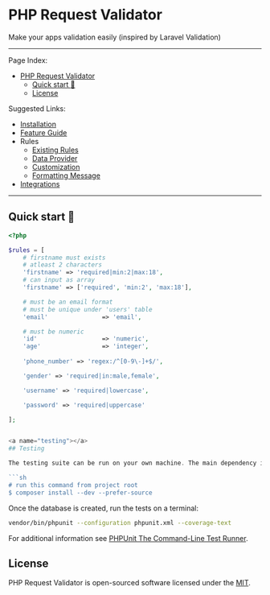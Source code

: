 # PHP Request Validator

Make your apps validation easily (inspired by Laravel Validation)

---

Page Index:
- [PHP Request Validator](#php-request-validator)
  - [Quick start :rocket:](#quick-start-rocket)
  - [License](#license)

Suggested Links:
- [Installation](/docs/installation.md)
- [Feature Guide](/docs/feature-guide.md)
- Rules
    - [Existing Rules](/docs/rules.md)
    - [Data Provider](/docs/rules-database.md)
    - [Customization](/docs/rules-customization.md)
    - [Formatting Message](/docs/formatting-message.md)
- [Integrations](/docs/integrations.md)

----

<a name="quick-start"></a>
## Quick start :rocket:
```php
<?php

$rules = [
    # firstname must exists
    # atleast 2 characters
    'firstname' => 'required|min:2|max:18',
    # can input as array 
    'firstname' => ['required', 'min:2', 'max:18'],

    # must be an email format
    # must be unique under 'users' table
    'email'               => 'email',

    # must be numeric
    'id'                  => 'numeric',
    'age'                 => 'integer',
    
    'phone_number' => 'regex:/^[0-9\-]+$/',

    'gender' => 'required|in:male,female',

    'username' => 'required|lowercase',

    'password' => 'required|uppercase'

];


<a name="testing"></a>
## Testing

The testing suite can be run on your own machine. The main dependency is [PHPUnit](https://github.com/sebastianbergmann/phpunit) which can be installed using [Composer](http://getcomposer.org):

```sh
# run this command from project root
$ composer install --dev --prefer-source
```

Once the database is created, run the tests on a terminal:

```sh
vendor/bin/phpunit --configuration phpunit.xml --coverage-text
```

For additional information see [PHPUnit The Command-Line Test Runner](http://phpunit.de/manual/current/en/textui.html).

<a name="license"></a>
## License

PHP Request Validator is open-sourced software licensed under the [MIT](LICENSE).